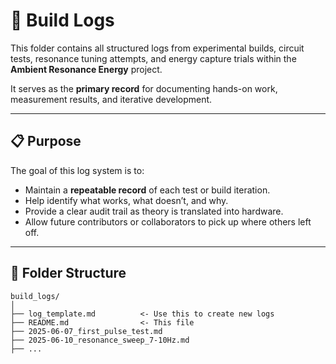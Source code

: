 # 🧪 Build Logs

This folder contains all structured logs from experimental builds, circuit tests, resonance tuning attempts, and energy capture trials within the **Ambient Resonance Energy** project.

It serves as the **primary record** for documenting hands-on work, measurement results, and iterative development.

---

## 📋 Purpose

The goal of this log system is to:
- Maintain a **repeatable record** of each test or build iteration.
- Help identify what works, what doesn’t, and why.
- Provide a clear audit trail as theory is translated into hardware.
- Allow future contributors or collaborators to pick up where others left off.

---

## 🧱 Folder Structure

```text
build_logs/
│
├── log_template.md          <- Use this to create new logs
├── README.md                <- This file
├── 2025-06-07_first_pulse_test.md
├── 2025-06-10_resonance_sweep_7-10Hz.md
├── ...
